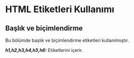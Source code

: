 <h1> HTML Etiketleri Kullanımı</h1>

<h2>Başlık ve biçimlendirme</h2>
<p>Bu bölümde başlık ve biçimlendirme etiketleri kullanılmıştır.</p>
<p> <i><strong>h1,h2,h3,h4,h5,h6:</strong></i>  Etiketlerini içerir.</p>
